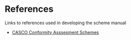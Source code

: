 # References

Links to references used in developing the scheme manual

* [CASCO Conformity Asssesment Schemes](https://casco.iso.org/files/live/sites/cascoregulators/files/PDF/Annex%202%20-%20Conformity%20assessment%20-%20Conformity%20assessment%20schemes.pdf)